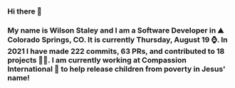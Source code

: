 ### Hi there 👋

### My name is Wilson Staley and I am a Software Developer in ⛰ Colorado Springs, CO.  It is currently Thursday, August 19 ⌚. In 2021 I have made 222 commits, 63 PRs, and contributed to 18 projects 👨‍💻. I am currently working at Compassion International 🏢 to help release children from poverty in Jesus' name!